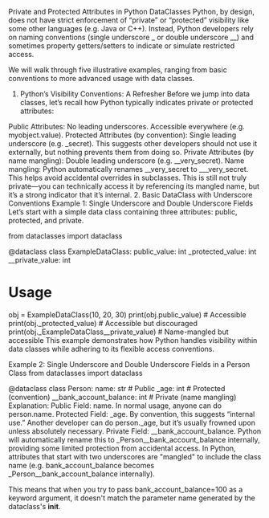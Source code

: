 Private and Protected Attributes in Python DataClasses
Python, by design, does not have strict enforcement of “private” or “protected” visibility like some other languages (e.g. Java or C++). Instead, Python developers rely on naming conventions (single underscore _ or double underscore __) and sometimes property getters/setters to indicate or simulate restricted access.

We will walk through five illustrative examples, ranging from basic conventions to more advanced usage with data classes.

1. Python’s Visibility Conventions: A Refresher
Before we jump into data classes, let’s recall how Python typically indicates private or protected attributes:

Public Attributes: No leading underscores. Accessible everywhere (e.g. myobject.value).
Protected Attributes (by convention): Single leading underscore (e.g. _secret).
This suggests other developers should not use it externally, but nothing prevents them from doing so.
Private Attributes (by name mangling): Double leading underscore (e.g. __very_secret).
Name mangling: Python automatically renames __very_secret to _<ClassName>__very_secret. This helps avoid accidental overrides in subclasses.
This is still not truly private—you can technically access it by referencing its mangled name, but it’s a strong indicator that it’s internal.
2. Basic DataClass with Underscore Conventions
Example 1: Single Underscore and Double Underscore Fields
Let’s start with a simple data class containing three attributes: public, protected, and private.

from dataclasses import dataclass

@dataclass
class ExampleDataClass:
    public_value: int
    _protected_value: int
    __private_value: int

# Usage
obj = ExampleDataClass(10, 20, 30)
print(obj.public_value)  # Accessible
print(obj._protected_value)  # Accessible but discouraged
print(obj._ExampleDataClass__private_value)  # Name-mangled but accessible
This example demonstrates how Python handles visibility within data classes while adhering to its flexible access conventions.

Example 2: Single Underscore and Double Underscore Fields in a Person Class
from dataclasses import dataclass

@dataclass
class Person:
    name: str                   # Public
    _age: int                   # Protected (convention)
    __bank_account_balance: int # Private (name mangling)
Explanation:
Public Field: name. In normal usage, anyone can do person.name.
Protected Field: _age. By convention, this suggests “internal use.” Another developer can do person._age, but it’s usually frowned upon unless absolutely necessary.
Private Field: __bank_account_balance. Python will automatically rename this to _Person__bank_account_balance internally, providing some limited protection from accidental access.
In Python, attributes that start with two underscores are "mangled" to include the class name (e.g. bank_account_balance becomes _Person__bank_account_balance internally).

This means that when you try to pass bank_account_balance=100 as a keyword argument, it doesn't match the parameter name generated by the dataclass's __init__.
